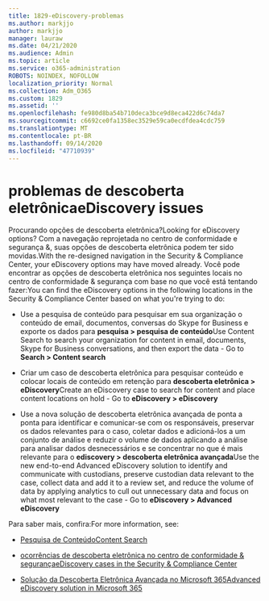```yaml
---
title: 1829-eDiscovery-problemas
ms.author: markjjo
author: markjjo
manager: lauraw
ms.date: 04/21/2020
ms.audience: Admin
ms.topic: article
ms.service: o365-administration
ROBOTS: NOINDEX, NOFOLLOW
localization_priority: Normal
ms.collection: Adm_O365
ms.custom: 1829
ms.assetid: ''
ms.openlocfilehash: fe980d8ba54b710deca3bce9d8eca422d6c74da7
ms.sourcegitcommit: c6692ce0fa1358ec3529e59ca0ecdfdea4cdc759
ms.translationtype: MT
ms.contentlocale: pt-BR
ms.lasthandoff: 09/14/2020
ms.locfileid: "47710939"
---
```

# <a name="ediscovery-issues"></a><span data-ttu-id="93957-102">problemas de descoberta eletrônica</span><span class="sxs-lookup"><span data-stu-id="93957-102">eDiscovery issues</span></span>

<span data-ttu-id="93957-103">Procurando opções de descoberta eletrônica?</span><span class="sxs-lookup"><span data-stu-id="93957-103">Looking for eDiscovery options?</span></span> <span data-ttu-id="93957-104">Com a navegação reprojetada no centro de conformidade e segurança &, suas opções de descoberta eletrônica podem ter sido movidas.</span><span class="sxs-lookup"><span data-stu-id="93957-104">With the re-designed navigation in the Security & Compliance Center, your eDiscovery options may have moved already.</span></span>  <span data-ttu-id="93957-105">Você pode encontrar as opções de descoberta eletrônica nos seguintes locais no centro de conformidade & segurança com base no que você está tentando fazer:</span><span class="sxs-lookup"><span data-stu-id="93957-105">You can find the eDiscovery options in the following locations in the Security & Compliance Center based on what you're trying to do:</span></span>

- <span data-ttu-id="93957-106">Use a pesquisa de conteúdo para pesquisar em sua organização o conteúdo de email, documentos, conversas do Skype for Business e exporte os dados para **pesquisa > pesquisa de conteúdo**</span><span class="sxs-lookup"><span data-stu-id="93957-106">Use Content Search to search your organization for content in email, documents, Skype for Business conversations, and then export the data - Go to **Search > Content search**</span></span>

- <span data-ttu-id="93957-107">Criar um caso de descoberta eletrônica para pesquisar conteúdo e colocar locais de conteúdo em retenção para **descoberta eletrônica > eDiscovery**</span><span class="sxs-lookup"><span data-stu-id="93957-107">Create an eDiscovery case to search for content and place content locations on hold - Go to **eDiscovery > eDiscovery**</span></span>

- <span data-ttu-id="93957-108">Use a nova solução de descoberta eletrônica avançada de ponta a ponta para identificar e comunicar-se com os responsáveis, preservar os dados relevantes para o caso, coletar dados e adicioná-los a um conjunto de análise e reduzir o volume de dados aplicando a análise para analisar dados desnecessários e se concentrar no que é mais relevante para o **ediscovery > descoberta eletrônica avançada**</span><span class="sxs-lookup"><span data-stu-id="93957-108">Use the new end-to-end Advanced eDiscovery solution to identify and communicate with custodians, preserve custodian data relevant to the case, collect data and add it to a review set, and reduce the volume of data by applying analytics to cull out unnecessary data and focus on what most relevant to the case -  Go to **eDiscovery > Advanced eDiscovery**</span></span>

<span data-ttu-id="93957-109">Para saber mais, confira:</span><span class="sxs-lookup"><span data-stu-id="93957-109">For more information, see:</span></span>

- [<span data-ttu-id="93957-110">Pesquisa de Conteúdo</span><span class="sxs-lookup"><span data-stu-id="93957-110">Content Search</span></span>](https://docs.microsoft.com/microsoft-365/compliance/content-search)

- [<span data-ttu-id="93957-111">ocorrências de descoberta eletrônica no centro de conformidade & segurança</span><span class="sxs-lookup"><span data-stu-id="93957-111">eDiscovery cases in the Security & Compliance Center</span></span>](https://docs.microsoft.com/microsoft-365/compliance/ediscovery-cases)

- [<span data-ttu-id="93957-112">Solução da Descoberta Eletrônica Avançada no Microsoft 365</span><span class="sxs-lookup"><span data-stu-id="93957-112">Advanced eDiscovery solution in Microsoft 365</span></span>](https://docs.microsoft.com/microsoft-365/compliance/overview-ediscovery-20)
